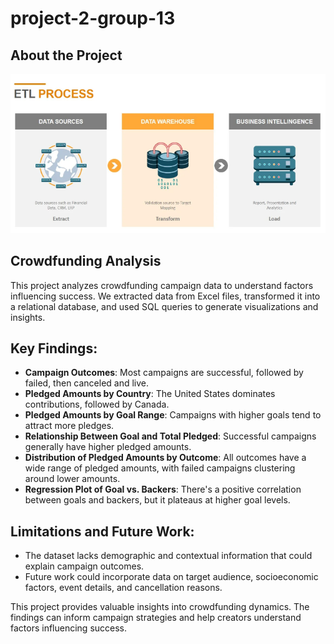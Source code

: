 # project-2-group-13

## About the Project

![ETL](ETL_Image/ETL.png)

## **Crowdfunding Analysis**

This project analyzes crowdfunding campaign data to understand factors influencing success. We extracted data from Excel files, transformed it into a relational database, and used SQL queries to generate visualizations and insights.

## Key Findings:

- **Campaign Outcomes**: Most campaigns are successful, followed by failed, then canceled and live.
- **Pledged Amounts by Country**: The United States dominates contributions, followed by Canada.
- **Pledged Amounts by Goal Range**: Campaigns with higher goals tend to attract more pledges.
- **Relationship Between Goal and Total Pledged**: Successful campaigns generally have higher pledged amounts.
- **Distribution of Pledged Amounts by Outcome**: All outcomes have a wide range of pledged amounts, with failed campaigns clustering around lower amounts.
- **Regression Plot of Goal vs. Backers**: There's a positive correlation between goals and backers, but it plateaus at higher goal levels.

## Limitations and Future Work:

- The dataset lacks demographic and contextual information that could explain campaign outcomes.
- Future work could incorporate data on target audience, socioeconomic factors, event details, and cancellation reasons.

This project provides valuable insights into crowdfunding dynamics. The findings can inform campaign strategies and help creators understand factors influencing success.
